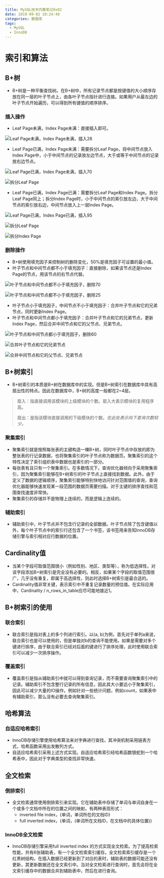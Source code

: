 ```yaml
---
title: MySQL技术内幕笔记0x02
date: 2019-09-02 10:24:49
categories: 数据库
tags:
  - MySQL
  - InnoDB
---
```


# 索引和算法

## B+树

- B+树是一种平衡查找树。在B+树中，所有记录节点都是按键值的大小顺序存放在同一层的叶子节点上，由各叶子节点指针进行连接。如果用户从最左边的叶子节点开始遍历，可以得到所有键值的顺序排序。

### 插入操作

- Leaf Page未满，Index Page未满：直接插入即可。

![Leaf Page未满，Index Page未满，插入28](/images/2019-09-03_090547.png)

- Leaf Page已满，Index Page未满：需要拆分Leaf Page，将中间节点放入Index Page中，小于中间节点的记录放左边节点，大于或等于中间节点的记录放右边节点。

![Leaf Page已满，Index Page未满，插入70](/images/2019-09-03_090607.png)

![拆分Leaf Page](/images/2019-09-03_091127.png)

- Leaf Page已满，Index Page已满：需要拆分Leaf Page和Index Page。拆分Leaf Page同上；拆分Index Page时，小于中间节点的索引放左边，大于中间节点的索引放右边，中间节点放入上一层Index Page。

![Leaf Page已满，Index Page已满，插入95](/images/2019-09-03_091534.png)

![拆分Leaf Page](/images/2019-09-03_091640.png)

![拆分Index Page](/images/2019-09-03_091739.png)

### 删除操作

- B+树使用填充因子来控制树的删除变化，50%是填充因子可设置的最小值。
- 叶子节点和中间节点都不小于填充因子：直接删除，如果该节点还是Index Page的节点，用该节点的右节点代替。

![叶子节点和中间节点都不小于填充因子，删除70](/images/2019-09-03_095134.png)

![叶子节点和中间节点都不小于填充因子，删除25](/images/2019-09-03_095252.png)

- 叶子节点小于填充因子，中间节点不小于填充因子：合并叶子节点和它的兄弟节点，同时更新Index Page。
- 叶子节点和中间节点都小于填充因子：合并叶子节点和它的兄弟节点，更新Index Page，然后合并中间节点和它的父节点、兄弟节点。

![叶子节点和中间节点都小于填充因子，删除60](/images/2019-09-03_095831.png)

![合并叶子节点和它的兄弟节点](images/2019-09-03_095907.png)

![合并中间节点和它的父节点、兄弟节点](/images/2019-09-03_100010.png)

## B+树索引

- B+树索引的本质是B+树在数据库中的实现。但是B+树索引在数据库中具有高扇出性的特点。因此在数据库中，B+树的高度一般都在2~4层。

> 扇入：指直接调用该模块的上级模块的个数。扇入大表示模块的复用程序高。
>
> 扇出：是指该模块直接调用的下级模块的个数。*在此处表示向下查询次数较少。*

### 聚集索引

- 聚集索引就是按照每张表的主键构造一棵B+树，同时叶子节点中存放的即为整张表的行记录数据，也将聚集索引的叶子节点称为数据页。聚集索引的这个特性决定了索引组织表中数据也是索引的一部分。
- 每张表有且只有一个聚集索引。在多数情况下，查询优化器倾向于采用聚集索引，因为聚集索引能够在B+树索引的叶子节点上直接找到数据。此外，由于定义了数据的逻辑顺序，聚集索引能够特别快地访问针对范围值的查询，查询优化器能够快速发现某一段范围的数据页需要扫描。对于主键的排序查找和范围查找速度非常快。
- 聚集索引的存储并不是物理上连续的，而是逻辑上连续的。

### 辅助索引

- 辅助索引中，叶子节点并不包含行记录的全部数据。叶子节点除了包含键值以外，每个叶子节点中的索引行还包含了一个书签，该书签用来告知InnoDB存储引擎与索引相对应行数据的位置。

## Cardinality值

- 当某个字段可取值范围很小（例如性别、地区、类型等），称为低选择性，对该字段添加B+树索引是完全没有必要的。相反，如果某个字段的取值范围很广，几乎没有重复，即属于高选择性，则此时选择B+树索引是最合适的。
- Cardinality值非常关键，表示索引中不重复记录数量的预估值。在实际应用中，Cardinality / n_rows_in_table应尽可能地接近1。

## B+树索引的使用

### 联合索引

- 联合索引是指对表上的多个列进行索引。以(a, b)为例，首先对于单列a来说，联合索引也是可以使用的，但是单独对b的查询不能使用。如果是需要对多个键进行排序，由于联合索引已经对后面的键进行了排序处理，此时使用联合索引可以减少一次排序操作。

### 覆盖索引

- 覆盖索引是指从辅助索引中就可以得到查询记录，而不需要查询聚集索引中的记录。辅助索引不包含整行记录的所有信息，因此其大小要远小于聚集索引，因此可以减少大量的IO操作。例如针对一些统计问题，例如count，如果表中有辅助索引，那么没有必要去查询聚集索引。

## 哈希算法

### 自适应哈希索引

- InnoDB存储引擎使用哈希算法来对字典进行查找，其冲突机制采用链表方式，哈希函数采用出发散列方式。
- 自适应哈希索引采用上述方式实现。自适应哈希索引经哈希函数银蛇到一个哈希表中，因此对于字典类型的查找非常快速。

## 全文检索

### 倒排索引

- 全文检索通常使用倒排索引来实现。它在辅助表中存储了单词与单词自身在一个或多个文档中所在的位置之间的映射。有两种表现形式：
  - inverted file index，{单词，单词所在的文档ID}
  - full inverted index，{单词，(单词所在文档ID，在文档中的具体位置)}

### InnoDB全文检索

- InnoDB存储引擎采用full inverted index 的方式实现全文检索。为了提高检索性能，共有6张辅助表，有一个全文检索索引缓存。全文检索索引缓存是一个红黑树结构，在插入数据已经更新到了对应的表时，辅助表的数据可能还没有更新，其更新数据还在全文索引中。当对全文检索进行查询时，首先会将在全文索引缓存中的数据合并到辅助表中，然后在进行查询。